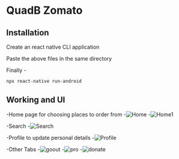 # QuadB Zomato

## Installation

Create an react native CLI application

Paste the above files in the same directory

Finally -
```sh
npx react-native run-android
```

## Working and UI


-Home page for choosing places to order from
-![Home](https://github.com/DevilAeron/ZomatoQuadB/blob/main/Themes/Home.png?raw=true) -![Home1](https://github.com/DevilAeron/ZomatoQuadB/blob/main/Themes/Home1.png?raw=true)


-Search
-![Search](https://github.com/DevilAeron/ZomatoQuadB/blob/main/Themes/Search.png?raw=true)


-Profile to update personal details
-![Profile](https://github.com/DevilAeron/ZomatoQuadB/blob/main/Themes/Profile.png?raw=true)


-Other Tabs
-![goout](https://github.com/DevilAeron/ZomatoQuadB/blob/main/Themes/GoOut.png?raw=true) 
-![pro](https://github.com/DevilAeron/ZomatoQuadB/blob/main/Themes/Pro.png?raw=true)
-![donate](https://github.com/DevilAeron/ZomatoQuadB/blob/main/Themes/Donate.png?raw=true)

